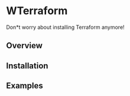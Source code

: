 # WTerraform

Don*t worry about installing Terraform anymore!

## Overview

## Installation

## Examples

